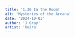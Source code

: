 ```yaml
---
title: '1.36 In the Room!'
alt: 'Mysteries of the Arcana'
date: '2024-10-03'
author: 'J Gray'
artist: 'Keira'
---
```

